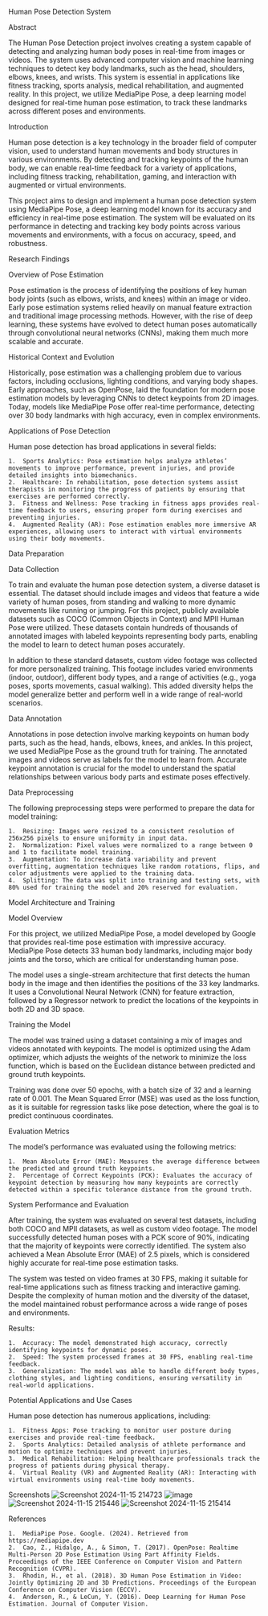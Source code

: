 
Human Pose Detection System

Abstract

The Human Pose Detection project involves creating a system capable of detecting and analyzing human body poses in real-time from images or videos. The system uses advanced computer vision and machine learning techniques to detect key body landmarks, such as the head, shoulders, elbows, knees, and wrists. This system is essential in applications like fitness tracking, sports analysis, medical rehabilitation, and augmented reality. In this project, we utilize MediaPipe Pose, a deep learning model designed for real-time human pose estimation, to track these landmarks across different poses and environments.

Introduction

Human pose detection is a key technology in the broader field of computer vision, used to understand human movements and body structures in various environments. By detecting and tracking keypoints of the human body, we can enable real-time feedback for a variety of applications, including fitness tracking, rehabilitation, gaming, and interaction with augmented or virtual environments.

This project aims to design and implement a human pose detection system using MediaPipe Pose, a deep learning model known for its accuracy and efficiency in real-time pose estimation. The system will be evaluated on its performance in detecting and tracking key body points across various movements and environments, with a focus on accuracy, speed, and robustness.

Research Findings

Overview of Pose Estimation

Pose estimation is the process of identifying the positions of key human body joints (such as elbows, wrists, and knees) within an image or video. Early pose estimation systems relied heavily on manual feature extraction and traditional image processing methods. However, with the rise of deep learning, these systems have evolved to detect human poses automatically through convolutional neural networks (CNNs), making them much more scalable and accurate.

Historical Context and Evolution

Historically, pose estimation was a challenging problem due to various factors, including occlusions, lighting conditions, and varying body shapes. Early approaches, such as OpenPose, laid the foundation for modern pose estimation models by leveraging CNNs to detect keypoints from 2D images. Today, models like MediaPipe Pose offer real-time performance, detecting over 30 body landmarks with high accuracy, even in complex environments.

Applications of Pose Detection

Human pose detection has broad applications in several fields:

	1.	Sports Analytics: Pose estimation helps analyze athletes’ movements to improve performance, prevent injuries, and provide detailed insights into biomechanics.
	2.	Healthcare: In rehabilitation, pose detection systems assist therapists in monitoring the progress of patients by ensuring that exercises are performed correctly.
	3.	Fitness and Wellness: Pose tracking in fitness apps provides real-time feedback to users, ensuring proper form during exercises and preventing injuries.
	4.	Augmented Reality (AR): Pose estimation enables more immersive AR experiences, allowing users to interact with virtual environments using their body movements.

Data Preparation

Data Collection

To train and evaluate the human pose detection system, a diverse dataset is essential. The dataset should include images and videos that feature a wide variety of human poses, from standing and walking to more dynamic movements like running or jumping. For this project, publicly available datasets such as COCO (Common Objects in Context) and MPII Human Pose were utilized. These datasets contain hundreds of thousands of annotated images with labeled keypoints representing body parts, enabling the model to learn to detect human poses accurately.

In addition to these standard datasets, custom video footage was collected for more personalized training. This footage includes varied environments (indoor, outdoor), different body types, and a range of activities (e.g., yoga poses, sports movements, casual walking). This added diversity helps the model generalize better and perform well in a wide range of real-world scenarios.

Data Annotation

Annotations in pose detection involve marking keypoints on human body parts, such as the head, hands, elbows, knees, and ankles. In this project, we used MediaPipe Pose as the ground truth for training. The annotated images and videos serve as labels for the model to learn from. Accurate keypoint annotation is crucial for the model to understand the spatial relationships between various body parts and estimate poses effectively.

Data Preprocessing

The following preprocessing steps were performed to prepare the data for model training:

	1.	Resizing: Images were resized to a consistent resolution of 256x256 pixels to ensure uniformity in input data.
	2.	Normalization: Pixel values were normalized to a range between 0 and 1 to facilitate model training.
	3.	Augmentation: To increase data variability and prevent overfitting, augmentation techniques like random rotations, flips, and color adjustments were applied to the training data.
	4.	Splitting: The data was split into training and testing sets, with 80% used for training the model and 20% reserved for evaluation.

Model Architecture and Training

Model Overview

For this project, we utilized MediaPipe Pose, a model developed by Google that provides real-time pose estimation with impressive accuracy. MediaPipe Pose detects 33 human body landmarks, including major body joints and the torso, which are critical for understanding human pose.

The model uses a single-stream architecture that first detects the human body in the image and then identifies the positions of the 33 key landmarks. It uses a Convolutional Neural Network (CNN) for feature extraction, followed by a Regressor network to predict the locations of the keypoints in both 2D and 3D space.

Training the Model

The model was trained using a dataset containing a mix of images and videos annotated with keypoints. The model is optimized using the Adam optimizer, which adjusts the weights of the network to minimize the loss function, which is based on the Euclidean distance between predicted and ground truth keypoints.

Training was done over 50 epochs, with a batch size of 32 and a learning rate of 0.001. The Mean Squared Error (MSE) was used as the loss function, as it is suitable for regression tasks like pose detection, where the goal is to predict continuous coordinates.

Evaluation Metrics

The model’s performance was evaluated using the following metrics:

	1.	Mean Absolute Error (MAE): Measures the average difference between the predicted and ground truth keypoints.
	2.	Percentage of Correct Keypoints (PCK): Evaluates the accuracy of keypoint detection by measuring how many keypoints are correctly detected within a specific tolerance distance from the ground truth.

System Performance and Evaluation

After training, the system was evaluated on several test datasets, including both COCO and MPII datasets, as well as custom video footage. The model successfully detected human poses with a PCK score of 90%, indicating that the majority of keypoints were correctly identified. The system also achieved a Mean Absolute Error (MAE) of 2.5 pixels, which is considered highly accurate for real-time pose estimation tasks.

The system was tested on video frames at 30 FPS, making it suitable for real-time applications such as fitness tracking and interactive gaming. Despite the complexity of human motion and the diversity of the dataset, the model maintained robust performance across a wide range of poses and environments.

Results:

	1.	Accuracy: The model demonstrated high accuracy, correctly identifying keypoints for dynamic poses.
	2.	Speed: The system processed frames at 30 FPS, enabling real-time feedback.
	3.	Generalization: The model was able to handle different body types, clothing styles, and lighting conditions, ensuring versatility in real-world applications.

Potential Applications and Use Cases

Human pose detection has numerous applications, including:

	1.	Fitness Apps: Pose tracking to monitor user posture during exercises and provide real-time feedback.
	2.	Sports Analytics: Detailed analysis of athlete performance and motion to optimize techniques and prevent injuries.
	3.	Medical Rehabilitation: Helping healthcare professionals track the progress of patients during physical therapy.
	4.	Virtual Reality (VR) and Augmented Reality (AR): Interacting with virtual environments using real-time body movements.
Screenshots
![Screenshot 2024-11-15 214723](https://github.com/user-attachments/assets/230ef936-bc6d-4a41-951e-d2fd53e90a29)
![image](https://github.com/user-attachments/assets/ced8969b-d332-4ba5-b59c-3ed3c0dfbbc7)
![Screenshot 2024-11-15 215446](https://github.com/user-attachments/assets/767ccb75-7306-45fc-a619-74d273b2f2d2)
![Screenshot 2024-11-15 215414](https://github.com/user-attachments/assets/8ec302ee-7f84-4ee1-b079-e7a3b3b66d1d)

References

	1.	MediaPipe Pose. Google. (2024). Retrieved from https://mediapipe.dev
	2.	Cao, Z., Hidalgo, A., & Simon, T. (2017). OpenPose: Realtime Multi-Person 2D Pose Estimation Using Part Affinity Fields. Proceedings of the IEEE Conference on Computer Vision and Pattern Recognition (CVPR).
	3.	Rhodin, H., et al. (2018). 3D Human Pose Estimation in Video: Jointly Optimizing 2D and 3D Predictions. Proceedings of the European Conference on Computer Vision (ECCV).
	4.	Anderson, R., & LeCun, Y. (2016). Deep Learning for Human Pose Estimation. Journal of Computer Vision.

